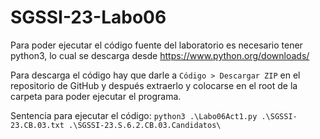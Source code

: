 # SGSSI-23-Labo06
Para poder ejecutar el código fuente del laboratorio es necesario tener python3, lo cual se descarga desde https://www.python.org/downloads/ 

Para descarga el código hay que darle a `Código > Descargar ZIP` en el repositorio de GitHub y después extraerlo y colocarse en el root de la carpeta para poder ejecutar el programa.

Sentencia para ejecutar el código: `python3 .\Labo06Act1.py .\SGSSI-23.CB.03.txt .\SGSSI-23.S.6.2.CB.03.Candidatos\`

